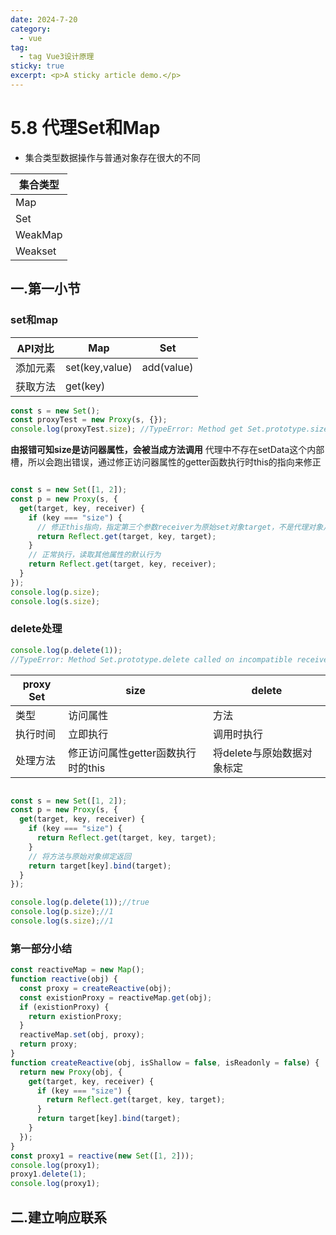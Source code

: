 ```yaml
---
date: 2024-7-20
category:
  - vue
tag:
  - tag Vue3设计原理
sticky: true
excerpt: <p>A sticky article demo.</p>
---
```


# 5.8 代理Set和Map

- 集合类型数据操作与普通对象存在很大的不同
  
| 集合类型 |
| --- |
| Map |  
| Set |  
| WeakMap |
| Weakset |

## 一.第一小节

### set和map

| API对比 | Map | Set |
| --- | --- |--- |
| 添加元素 | set(key,value) | add(value)|
| 获取方法 | get(key) | |

```js
const s = new Set();
const proxyTest = new Proxy(s, {});
console.log(proxyTest.size); //TypeError: Method get Set.prototype.size called on incompatible receiver #<Set>
```

**由报错可知size是访问器属性，会被当成方法调用** 代理中不存在setData这个内部槽，所以会跑出错误，通过修正访问器属性的getter函数执行时this的指向来修正

```js

const s = new Set([1, 2]);
const p = new Proxy(s, {
  get(target, key, receiver) {
    if (key === "size") {
      // 修正this指向，指定第三个参数receiver为原始set对象target，不是代理对象从而进行修复
      return Reflect.get(target, key, target);
    }
    // 正常执行，读取其他属性的默认行为
    return Reflect.get(target, key, receiver);
  }
});
console.log(p.size);
console.log(s.size);

```

### delete处理

```js
console.log(p.delete(1));
//TypeError: Method Set.prototype.delete called on incompatible receiver #<Set>
```

| proxy Set |  size| delete|
| --- | --- | --- |
|  类型  |访问属性 |方法 |
| 执行时间 |立即执行 |调用时执行 |
| 处理方法 | 修正访问属性getter函数执行时的this |将delete与原始数据对象标定 |

```js

const s = new Set([1, 2]);
const p = new Proxy(s, {
  get(target, key, receiver) {
    if (key === "size") {
      return Reflect.get(target, key, target);
    }
    // 将方法与原始对象绑定返回
    return target[key].bind(target);
  }
});

console.log(p.delete(1));//true
console.log(p.size);//1
console.log(s.size);//1
```

### 第一部分小结

```js
const reactiveMap = new Map();
function reactive(obj) {
  const proxy = createReactive(obj);
  const existionProxy = reactiveMap.get(obj);
  if (existionProxy) {
    return existionProxy;
  }
  reactiveMap.set(obj, proxy);
  return proxy;
}
function createReactive(obj, isShallow = false, isReadonly = false) {
  return new Proxy(obj, {
    get(target, key, receiver) {
      if (key === "size") {
        return Reflect.get(target, key, target);
      }
      return target[key].bind(target);
    }
  });
}
const proxy1 = reactive(new Set([1, 2]));
console.log(proxy1);
proxy1.delete(1);
console.log(proxy1);
```

## 二.建立响应联系
